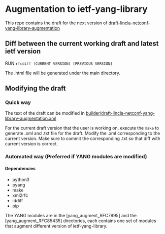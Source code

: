 # Augmentation to ietf-yang-library

This repo contains the draft for the next version of
[draft-lincla-netconf-yang-library-augmentation](https://datatracker.ietf.org/doc/draft-lincla-netconf-yang-library-augmentation/)

## Diff between the current working draft and latest ietf version

RUN ```rfcdiff [CURRENT VERSION] [PREVIOUS VERSION]```  

The .html file will be generated under the main directory.

## Modifying the draft

### Quick way

The text of the draft can be modified in [builder/draft-lincla-netconf-yang-library-augmentation.xml](builder/draft-lincla-netconf-yang-library-augmentation.xml)

For the current draft version that the user is working on, execute the ```make``` to generate .xml and .txt file for the draft.
Modify the .xml corresponding to the current version. Make sure to 
commit the corresponding .txt so that diff with current version is correct.

### Automated way (Preferred if YANG modules are modified)

#### Dependencies

 * python3
 * pyang
 * make
 * xml2rfc
 * iddiff
 * pip

The YANG modules are in the [yang_augment_RFC7895] and the [yang_augment_RFC85435] directories, each contains one set of modules that augment different version of ietf-yang-library.






